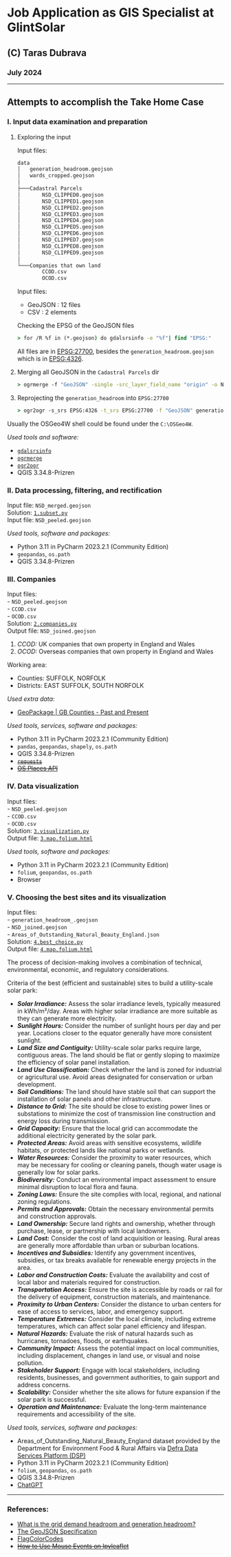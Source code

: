 # Job Application as GIS Specialist at GlintSolar
## (C) Taras Dubrava
### July 2024

----

## Attempts to accomplish the Take Home Case

### I. Input data examination and preparation
   
   1. Exploring the input
      
      Input files:
      ```cmd
      data
      │   generation_headroom.geojson
      │   wards_cropped.geojson
      │
      ├───Cadastral Parcels
      │       NSD_CLIPPED0.geojson
      │       NSD_CLIPPED1.geojson
      │       NSD_CLIPPED2.geojson
      │       NSD_CLIPPED3.geojson
      │       NSD_CLIPPED4.geojson
      │       NSD_CLIPPED5.geojson
      │       NSD_CLIPPED6.geojson
      │       NSD_CLIPPED7.geojson
      │       NSD_CLIPPED8.geojson
      │       NSD_CLIPPED9.geojson
      │
      └───Companies that own land
              CCOD.csv
              OCOD.csv
      ```
      Input files:
         - GeoJSON : 12 files
         - CSV : 2 elements
   
      Checking the EPSG of the GeoJSON files
      ```cmd
      > for /R %f in (*.geojson) do gdalsrsinfo -e "%f"| find "EPSG:"
      ```
   
      All files are in [EPSG:27700](https://epsg.org/crs_27700/OSGB36-British-National-Grid.html), besides
the `generation_headroom.geojson` which is in [EPSG:4326](https://epsg.org/crs_4326/WGS-84.html).

   2. Merging all GeoJSON in the `Cadastral Parcels` dir
   
      ```cmd
      > ogrmerge -f "GeoJSON" -single -src_layer_field_name "origin" -o NSD_merged.geojson *.geojson
      ```
   
   3. Reprojecting the `generation_headroom` into `EPSG:27700`
      ```cmd
      > ogr2ogr -s_srs EPSG:4326 -t_srs EPSG:27700 -f "GeoJSON" generation_headroom_.geojson generation_headroom.geojson
      ```
      
   Usually the OSGeo4W shell could be found under the `C:\OSGeo4W`.

   *Used tools and software:*
   - [`gdalsrsinfo`](https://gdal.org/programs/gdalsrsinfo.html)
   - [`ogrmerge`](https://gdal.org/programs/ogrmerge.html)
   - [`ogr2ogr`](https://gdal.org/programs/ogr2ogr.html)
   - QGIS 3.34.8-Prizren

### II. Data processing, filtering, and rectification
   
   Input file: `NSD_merged.geojson`</br>
   Solution: [`1.subset.py`](solutions/1.subset.py)</br>
   Input file: `NSD_peeled.geojson`</br>

   *Used tools, software and packages:*
   - Python 3.11 in PyCharm 2023.2.1 (Community Edition)
   - `geopandas`, `os.path`
   - QGIS 3.34.8-Prizren

### III. Companies

   Input files:</br>
       - `NSD_peeled.geojson`</br>
       -  `CCOD.csv`</br>
       -  `OCOD.csv`</br>
   Solution: [`2.companies.py`](solutions/2.companies.py)</br>
   Output file: `NSD_joined.geojson`</br>
      
   1. *CCOD:* UK companies that own property in England and Wales 
   2. *OCOD:* Overseas companies that own property in England and Wales

   Working area:
   - Counties: SUFFOLK, NORFOLK
   - Districts: EAST SUFFOLK, SOUTH NORFOLK

   *Used extra data*:
   - [GeoPackage | GB Counties - Past and Present](https://www.data.gov.uk/dataset/c532a556-c36c-45aa-a57e-2d73930f9776/gb-counties-past-and-present)
   
   *Used tools, services, software and packages:*
   - Python 3.11 in PyCharm 2023.2.1 (Community Edition)
   - `pandas`, `geopandas`, `shapely`, `os.path`
   - QGIS 3.34.8-Prizren
   - <s>[`requests`](https://requests.readthedocs.io/en/latest/)</s>
   - <s>[OS Places API](https://osdatahub.os.uk/docs/places/overview)</s>

### IV. Data visualization

   Input files:</br>
       - `NSD_peeled.geojson`</br>
       - `CCOD.csv`</br>
       - `OCOD.csv`</br>
   Solution: [`3.visualization.py`](solutions/3.visualization.py)</br>
   Output file: [`3.map.folium.html`](solutions/3.map.folium.html)

   *Used tools, software and packages:*
   - Python 3.11 in PyCharm 2023.2.1 (Community Edition)
   - `folium`, `geopandas`, `os.path`
   - Browser

### V. Choosing the best sites and its visualization

   Input files:</br>
       - `generation_headroom_.geojson`</br>
       - `NSD_joined.geojson`</br>
       - `Areas_of_Outstanding_Natural_Beauty_England.json`</br>
   Solution: [`4.best_choice.py`](solutions/4.best_choice.py)</br>
   Output file: [`4.map.folium.html`](solutions/4.map.folium.html`)

   The process of decision-making involves a combination of technical, environmental, economic,
   and regulatory considerations.

   Criteria of the best (efficient and sustainable) sites to build a utility-scale solar park:
   - ***Solar Irradiance:*** Assess the solar irradiance levels, typically measured in kWh/m²/day.
   Areas with higher solar irradiance are more suitable as they can generate more electricity.
   - ***Sunlight Hours:*** Consider the number of sunlight hours per day and per year.
   Locations closer to the equator generally have more consistent sunlight.
   - ***Land Size and Contiguity:*** Utility-scale solar parks require large, contiguous areas.
   The land should be flat or gently sloping to maximize the efficiency of solar panel installation.
   - ***Land Use Classification:*** Check whether the land is zoned for industrial or agricultural use.
   Avoid areas designated for conservation or urban development.
   - ***Soil Conditions:*** The land should have stable soil that can support the installation of solar panels
   and other infrastructure.
   - ***Distance to Grid:*** The site should be close to existing power lines or substations to minimize the cost
   of transmission line construction and energy loss during transmission.
   - ***Grid Capacity:*** Ensure that the local grid can accommodate the additional electricity generated 
   by the solar park.
   - ***Protected Areas:*** Avoid areas with sensitive ecosystems, wildlife habitats, or protected lands like
   national parks or wetlands.
   - ***Water Resources:*** Consider the proximity to water resources, which may be necessary for cooling or
   cleaning panels, though water usage is generally low for solar parks.
   - ***Biodiversity:*** Conduct an environmental impact assessment to ensure minimal disruption to local flora
   and fauna.
   - ***Zoning Laws:*** Ensure the site complies with local, regional, and national zoning regulations.
   - ***Permits and Approvals:*** Obtain the necessary environmental permits and construction approvals.
   - ***Land Ownership:*** Secure land rights and ownership, whether through purchase, lease, or partnership
   with local landowners.
   - ***Land Cost:*** Consider the cost of land acquisition or leasing. Rural areas are generally more affordable than
   urban or suburban locations.
   - ***Incentives and Subsidies:*** Identify any government incentives, subsidies, or tax breaks available for
   renewable energy projects in the area.
   - ***Labor and Construction Costs:*** Evaluate the availability and cost of local labor and materials required
   for construction.
   - ***Transportation Access:*** Ensure the site is accessible by roads or rail for the delivery of equipment,
   construction materials, and maintenance.
   - ***Proximity to Urban Centers:*** Consider the distance to urban centers for ease of access to services, labor,
   and emergency support.
   - ***Temperature Extremes:*** Consider the local climate, including extreme temperatures, which can affect solar
   panel efficiency and lifespan.
   - ***Natural Hazards:*** Evaluate the risk of natural hazards such as hurricanes, tornadoes, floods, or earthquakes.
   - ***Community Impact:*** Assess the potential impact on local communities, including displacement, changes
   in land use, or visual and noise pollution.
   - ***Stakeholder Support:*** Engage with local stakeholders, including residents, businesses, and government
   authorities, to gain support and address concerns.
   - ***Scalability:*** Consider whether the site allows for future expansion if the solar park is successful.
   - ***Operation and Maintenance:*** Evaluate the long-term maintenance requirements and accessibility of the site.

   *Used tools, services, software and packages:*
   - Areas_of_Outstanding_Natural_Beauty_England dataset provided by the Department
for Environment Food & Rural Affairs via [Defra Data Services Platform (DSP)](https://environment.data.gov.uk/explore/0c1ea47f-3c79-47f0-b0ed-094e0a136971?download=true)
   - Python 3.11 in PyCharm 2023.2.1 (Community Edition)
   - `folium`, `geopandas`, `os.path`
   - QGIS 3.34.8-Prizren
   - [ChatGPT](https://chatgpt.com/)

----

### References:
 - [What is the grid demand headroom and generation headroom?](https://www.linkedin.com/pulse/what-grid-demand-headroom-generation-land-solution-specialists-kjfhe/)
 - [The GeoJSON Specification](https://gist.github.com/sgillies/1233327)
 - [FlagColorCodes](https://www.flagcolorcodes.com/norway)
 - <s>[How to Use Mouse Events on Ipyleaflet](https://medium.com/swlh/how-to-use-mouse-events-on-ipyleaflet-4d002097efc0)</s>
